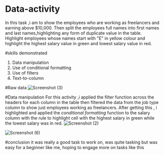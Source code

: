 # Data-activity
In this task ,i am to show the employees who are working as freelancers and earning above $10,000.
Then split the employees full names into first names and last names,highlighting any form of duplicate value in the table.
Highlight employees whose names start with "E" in yellow colour and highlight the highest salary value in green and lowest salary value in red.

#skills demonstrated
1. Data manipulation
2. Use of conditional formatting
3. Use of filters
4. Text-to-column

#Raw data
 ![Screenshot (3)](https://github.com/Janefranceschisom/Data-activity/assets/140454293/39898088-7ccf-424a-b51b-efcb68495577)

 #Data manipulation
 For this activity ,i applied the filter function across the headers for each column in the table then filtered the data from the job type column to show just employees working as freelancers.
 After getting this , i highlighted and applied the *conditional formatting* function to the salary column with the rule to highlight cell with the highest salary in green while the lowest salary was in red.
 ![Screenshot (2)](https://github.com/Janefranceschisom/Data-activity/assets/140454293/850adfd2-8569-4556-9d55-cb4a448daf71)

![Screenshot (6)](https://github.com/Janefranceschisom/Data-activity/assets/140454293/eaecfc04-6c8f-4add-83b8-ba7eb8e66f33)

#conclusion
it was really a good task to work on, was quite tasking but was easy for a beginner like me, hoping to engage more on tasks like this 

